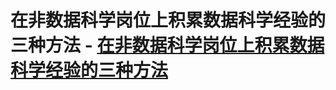 # **在非数据科学岗位上积累数据科学经验的三种方法** - [在非数据科学岗位上积累数据科学经验的三种方法](https://example.org/3-ways-to-gain-experience-in-data-science-even-in-a-non-data-science-job-d1fa01496721.md)
